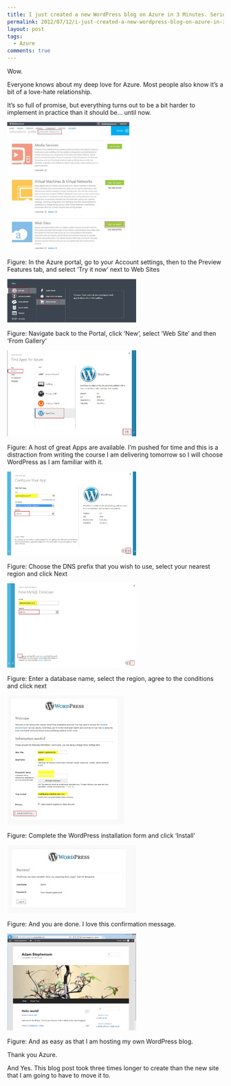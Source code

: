 ```yaml
---
title: I just created a new WordPress blog on Azure in 3 Minutes. Seriously.
permalink: 2012/07/12/i-just-created-a-new-wordpress-blog-on-azure-in-3-minutes-seriously/
layout: post
tags:
  - Azure
comments: true
---
```


Wow.

Everyone knows about my deep love for Azure. Most people also know it’s a bit of a love-hate relationship.

It’s so full of promise, but everything turns out to be a bit harder to implement in practice than it should be… until now.

<a href="./images/image003.jpg"><img src="./images/image003.jpg?w=284" alt="" title="image003" width="284" height="300" class="alignnone size-medium wp-image-145" /></a>

Figure: In the Azure portal, go to your Account settings, then to the Preview Features tab, and select ‘Try it now’ next to Web Sites

<a href="./images/image007.png"><img src="./images/image007.png?w=300" alt="" title="image007" width="300" height="101" class="alignnone size-medium wp-image-138" /></a>

Figure: Navigate back to the Portal, click ‘New’, select ‘Web Site’ and then ‘From Gallery‘

<a href="./images/image010.png"><img src="./images/image010.png?w=300" alt="" title="image010" width="300" height="200" class="alignnone size-medium wp-image-139" /></a>

Figure: A host of great Apps are available. I’m pushed for time and this is a distraction from writing the course I am delivering tomorrow so I will choose WordPress as I am familiar with it.

<a href="./images/image002.png"><img src="./images/image002.png?w=300" alt="" title="image002" width="300" height="195" class="alignnone size-medium wp-image-140" /></a>

Figure: Choose the DNS prefix that you wish to use, select your nearest region and click Next

<a href="./images/image008.png"><img src="./images/image008.png?w=300" alt="" title="image008" width="300" height="196" class="alignnone size-medium wp-image-141" /></a>

Figure: Enter a database name, select the region, agree to the conditions and click next

<a href="./images/image004.png"><img src="./images/image004.png?w=272" alt="" title="image004" width="272" height="300" class="alignnone size-medium wp-image-142" /></a>

Figure: Complete the WordPress installation form and click ‘Install’

<a href="./images/image006.png"><img src="./images/image006.png?w=300" alt="" title="image006" width="300" height="158" class="alignnone size-medium wp-image-143" /></a>

Figure: And you are done. I love this confirmation message.

<a href="./images/image009.png"><img src="./images/image009.png?w=300" alt="" title="image009" width="300" height="225" class="alignnone size-medium wp-image-144" /></a>

Figure: And as easy as that I am hosting my own WordPress blog.

Thank you Azure.

And Yes. This blog post took three times longer to create than the new site that I am going to have to move it to.